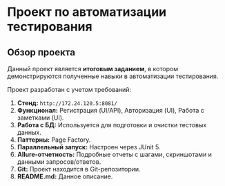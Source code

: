 # Проект по автоматизации тестирования

## Обзор проекта

 Данный проект является **итоговым заданием**, в котором демонстрируются полученные навыки в автоматизации тестирования.

Проект разработан с учетом требований:
1.  **Стенд:** `http://172.24.120.5:8081/`
2.  **Функционал:** Регистрация (UI/API), Авторизация (UI), Работа с заметками (UI).
3.  **Работа с БД:** Используется для подготовки и очистки тестовых данных.
4.  **Паттерны:** Page Factory.
5.  **Параллельный запуск:** Настроен через JUnit 5.
6.  **Allure-отчетность:** Подробные отчеты с шагами, скриншотами и данными запросов/ответов.
7.  **Git:** Проект находится в Git-репозитории.
8.  **README.md:** Данное описание.
